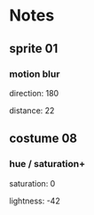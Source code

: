 # Notes

## sprite 01

### motion blur
direction: 180

distance: 22

## costume 08

### hue / saturation+
saturation: 0

lightness: -42
